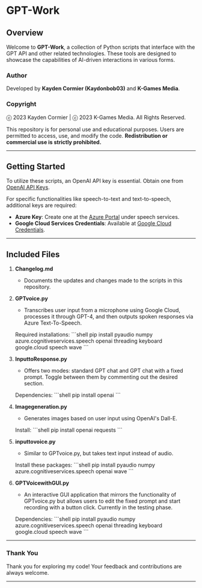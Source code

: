 # GPT-Work

## Overview

Welcome to **GPT-Work**, a collection of Python scripts that interface with the GPT API and other related technologies. These tools are designed to showcase the capabilities of AI-driven interactions in various forms.

### Author

Developed by **Kayden Cormier (Kaydonbob03)** and **K-Games Media**.

### Copyright

ⓒ 2023 Kayden Cormier | ⓒ 2023 K-Games Media. All Rights Reserved.

This repository is for personal use and educational purposes. Users are permitted to access, use, and modify the code. **Redistribution or commercial use is strictly prohibited.**

---

## Getting Started

To utilize these scripts, an OpenAI API key is essential. Obtain one from [OpenAI API Keys](https://platform.openai.com/account/api-keys).

For specific functionalities like speech-to-text and text-to-speech, additional keys are required:

- **Azure Key**: Create one at the [Azure Portal](https://portal.azure.com/#home) under speech services.
- **Google Cloud Services Credentials**: Available at [Google Cloud Credentials](https://console.cloud.google.com/apis/credentials).

---

## Included Files

1. **Changelog.md**
   - Documents the updates and changes made to the scripts in this repository.

2. **GPTvoice.py**
   - Transcribes user input from a microphone using Google Cloud, processes it through GPT-4, and then outputs spoken responses via Azure Text-To-Speech.

   Required installations:
   \```shell
   pip install pyaudio numpy azure.cognitiveservices.speech openai threading keyboard google.cloud speech wave
   \```

3. **InputtoResponse.py**
   - Offers two modes: standard GPT chat and GPT chat with a fixed prompt. Toggle between them by commenting out the desired section.

   Dependencies:
   \```shell
   pip install openai
   \```

4. **Imagegeneration.py**
   - Generates images based on user input using OpenAI's Dall-E.

   Install:
   \```shell
   pip install openai requests
   \```

5. **inputtovoice.py**
   - Similar to GPTvoice.py, but takes text input instead of audio.

   Install these packages:
   \```shell
   pip install pyaudio numpy azure.cognitiveservices.speech openai wave
   \```

6. **GPTVoicewithGUI.py**
   - An interactive GUI application that mirrors the functionality of GPTvoice.py but allows users to edit the fixed prompt and start recording with a button click. Currently in the testing phase.

   Dependencies:
   \```shell
   pip install pyaudio numpy azure.cognitiveservices.speech openai threading keyboard google.cloud speech wave
   \```

---

### Thank You

Thank you for exploring my code! Your feedback and contributions are always welcome.

---
